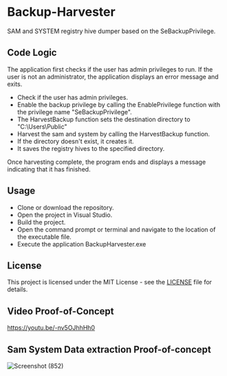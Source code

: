 # Backup-Harvester

SAM and SYSTEM registry hive dumper based on the SeBackupPrivilege.

## Code Logic
The application first checks if the user has admin privileges to run. If the user is not an administrator, the application displays an error message and exits.

* Check if the user has admin privileges.
* Enable the backup privilege by calling the EnablePrivilege function with the privilege name "SeBackupPrivilege".
* The HarvestBackup function sets the destination directory to "C:\Users\Public"
* Harvest the sam and system by calling the HarvestBackup function.
* If the directory doesn't exist, it creates it.
* It saves the registry hives to the specified directory.

Once harvesting complete, the program ends and displays a message indicating that it has finished.

## Usage
* Clone or download the repository.
* Open the project in Visual Studio.
* Build the project.
* Open the command prompt or terminal and navigate to the location of the executable file.
* Execute the application BackupHarvester.exe

## License

This project is licensed under the MIT License - see the [LICENSE](LICENSE) file for details.

## Video Proof-of-Concept

https://youtu.be/-nv5OJhhHh0

## Sam System Data extraction Proof-of-concept

![Screenshot (852)](https://user-images.githubusercontent.com/66905930/233942622-b7398e69-befb-4851-b70a-3211385c81cf.png)
